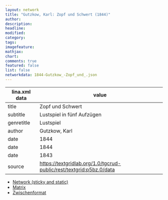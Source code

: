 ```yaml
---
layout: network
title: "Gutzkow, Karl: Zopf und Schwert (1844)"
author:
description:
headline:
modified:
category:
tags:
imagefeature: 
mathjax: 
chart: 
comments: true
featured: false
list: false
networkdata: 1844-Gutzkow_-Zopf_und_.json
---
```

lina.xml data  | value
------------- | -------------
title|Zopf und Schwert
subtitle|Lustspiel in fünf Aufzügen
genretitle|Lustspiel
author|Gutzkow, Karl
date|1844
date|1844
date|1843
source|https://textgridlab.org/1.0/tgcrud-public/rest/textgrid:p5bz.0/data


* [Network (sticky and static)](/network45)
* [Matrix](/matrix45)
* [Zwischenformat](/lina45 )
